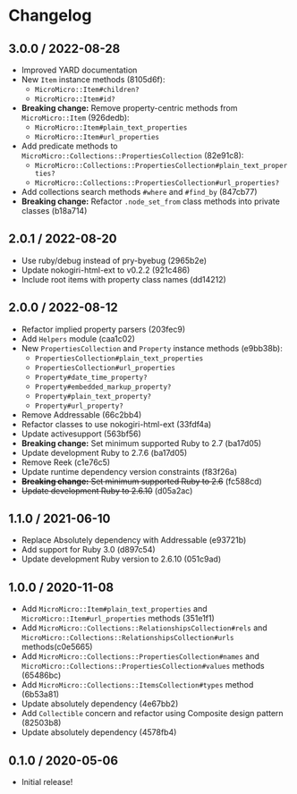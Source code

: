 # Changelog

## 3.0.0 / 2022-08-28

- Improved YARD documentation
- New `Item` instance methods (8105d6f):
  - `MicroMicro::Item#children?`
  - `MicroMicro::Item#id?`
- **Breaking change:** Remove property-centric methods from `MicroMicro::Item` (926dedb):
  - `MicroMicro::Item#plain_text_properties`
  - `MicroMicro::Item#url_properties`
- Add predicate methods to `MicroMicro::Collections::PropertiesCollection` (82e91c8):
  - `MicroMicro::Collections::PropertiesCollection#plain_text_properties?`
  - `MicroMicro::Collections::PropertiesCollection#url_properties?`
- Add collections search methods `#where` and `#find_by` (847cb77)
- **Breaking change:** Refactor `.node_set_from` class methods into private classes (b18a714)

## 2.0.1 / 2022-08-20

- Use ruby/debug instead of pry-byebug (2965b2e)
- Update nokogiri-html-ext to v0.2.2 (921c486)
- Include root items with property class names (dd14212)

## 2.0.0 / 2022-08-12

- Refactor implied property parsers (203fec9)
- Add `Helpers` module (caa1c02)
- New `PropertiesCollection` and `Property` instance methods (e9bb38b):
  - `PropertiesCollection#plain_text_properties`
  - `PropertiesCollection#url_properties`
  - `Property#date_time_property?`
  - `Property#embedded_markup_property?`
  - `Property#plain_text_property?`
  - `Property#url_property?`
- Remove Addressable (66c2bb4)
- Refactor classes to use nokogiri-html-ext (33fdf4a)
- Update activesupport (563bf56)
- **Breaking change:** Set minimum supported Ruby to 2.7 (ba17d05)
- Update development Ruby to 2.7.6 (ba17d05)
- Remove Reek (c1e76c5)
- Update runtime dependency version constraints (f83f26a)
- ~~**Breaking change:** Set minimum supported Ruby to 2.6~~ (fc588cd)
- ~~Update development Ruby to 2.6.10~~ (d05a2ac)

## 1.1.0 / 2021-06-10

- Replace Absolutely dependency with Addressable (e93721b)
- Add support for Ruby 3.0 (d897c54)
- Update development Ruby version to 2.6.10 (051c9ad)

## 1.0.0 / 2020-11-08

- Add `MicroMicro::Item#plain_text_properties` and `MicroMicro::Item#url_properties` methods (351e1f1)
- Add `MicroMicro::Collections::RelationshipsCollection#rels` and `MicroMicro::Collections::RelationshipsCollection#urls` methods(c0e5665)
- Add `MicroMicro::Collections::PropertiesCollection#names` and `MicroMicro::Collections::PropertiesCollection#values` methods (65486bc)
- Add `MicroMicro::Collections::ItemsCollection#types` method (6b53a81)
- Update absolutely dependency (4e67bb2)
- Add `Collectible` concern and refactor using Composite design pattern (82503b8)
- Update absolutely dependency (4578fb4)

## 0.1.0 / 2020-05-06

- Initial release!

